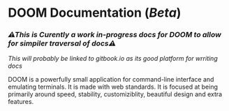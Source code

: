 # DOOM Documentation (*Beta*)
### *⚠This is Curently a work in-progress docs for DOOM to allow for simpiler traversal of docs⚠*

*This will probably be linked to gitbook.io as its good platform for wrriting docs*

DOOM is a powerfully small application for command-line interface and emulating terminals. It is made with web standards. It is focused at being primarily around speed, stability, customiziblity, beautiful design and extra features.
